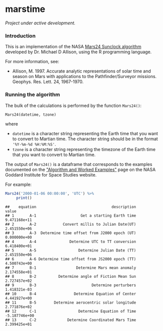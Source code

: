 # marstime

*_Project under active development._*

### Introduction

This is an implementation of the NASA [Mars24 Sunclock algorithm](https://www.giss.nasa.gov/tools/mars24/) developed by Dr. Michael D Allison, using the R programming language. 

For more information, see:
* Allison, M. 1997. Accurate analytic representations of solar time and season on Mars with applications to the Pathfinder/Surveyor missions. Geophys. Res. Lett. 24, 1967-1970.


### Running the algorithm

The bulk of the calculations is performed by the function `Mars24()`:

```
Mars24(datetime, tzone)
```
where 
* `datetime` is a character string representing the Earth time that you want to convert to Martian time. The character string should be in the format `'%Y-%m-%d %H:%M:%S'`.
* `tzone` is a character string representing the timezone of the Earth time that you want to convert to Martian time. 

The output of `Mars24()` is a dataframe that corresponds to the examples documented on the ["Algorithm and Worked Examples"](https://www.giss.nasa.gov/tools/mars24/help/algorithm.html) page on the NASA Goddard Institute for Space Studies website. 

For example:

```r
Mars24('2000-01-06 00:00:00', 'UTC') %>%
     print()
```

```
##    equation                                  description         value
## 1       A-1                    Get a starting Earth time  9.471168e+11
## 2       A-2            Convert millis to Julian Date(UT)  2.451550e+06
## 3       A-3  Determine time offset from J2000 epoch (UT)  0.000000e+00
## 4       A-4               Determine UTC to TT conversion  6.418400e+01
## 5       A-5                   Determine Julian Date (TT)  2.451550e+06
## 6       A-6 Determine time offset from JS2000 epoch (TT)  4.500743e+00
## 7       B-1                  Determine Mars mean anomaly  2.174558e+01
## 8       B-2          Determine angle of Fiction Mean Sun  2.727457e+02
## 9       B-3                         Determine perturbers  1.418321e-03
## 10      B-4                 Determine Equation of Center  4.441927e+00
## 11      B-5        Determine aerocentric solar longitude  2.771876e+02
## 12      C-1                   Determine Equation of Time -5.187746e+00
## 13      C-2              Determine Coordinated Mars Time  2.399425e+01
```
